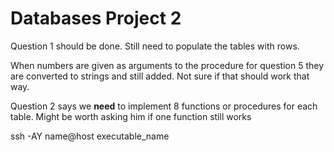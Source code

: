 # Databases Project 2

Question 1 should be done. Still need to populate the tables with rows.

When numbers are given as arguments to the procedure for question 5 they are converted to strings and still added. Not sure if
that should work that way.

Question 2 says we **need** to implement 8 functions or procedures for each table. Might be worth asking him if one function still
works

ssh -AY name@host executable_name
